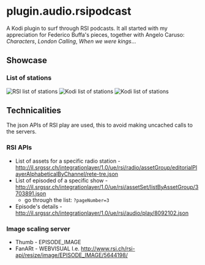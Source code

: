 # plugin.audio.rsipodcast
A Kodi plugin to surf through RSI podcasts. It all started with my appreciation for Federico Buffa's pieces, together with Angelo Caruso: *Characters*, *London Calling*, *When we were kings*...


## Showcase
### List of stations
![RSI list of stations](https://drive.google.com/open?id=0B_RiBu67K5bGR2FBUTIxUzdqZUU)
![Kodi list of stations](https://drive.google.com/open?id=0B_RiBu67K5bGdHhVR2ZoYmtrOE0)
![Kodi list of stations](https://lh4.googleusercontent.com/027yI5M-gE8K5EUPYauDjGnmuss1a3da6lYiVax2fSaC7_CyKzEF1C_oJfBK4d0s-9bMH2HO8Ucp044=w1920-h940-rw)


## Technicalities
The json APIs of RSI play are used, this to avoid making uncached calls to the servers. 

### RSI APIs
* List of assets for a specific radio station - http://il.srgssr.ch/integrationlayer/1.0/ue/rsi/radio/assetGroup/editorialPlayerAlphabeticalByChannel/rete-tre.json
* List of episoded of a specific show - http://il.srgssr.ch/integrationlayer/1.0/ue/rsi/assetSet/listByAssetGroup/3703891.json
  * go through the list: `?pageNumber=3`
* Episode's details - http://il.srgssr.ch/integrationlayer/1.0/ue/rsi/audio/play/8092102.json

### Image scaling server
* Thumb - EPISODE_IMAGE
* FanARt - WEBVISUAL
I.e. http://www.rsi.ch/rsi-api/resize/image/EPISODE_IMAGE/5644198/
